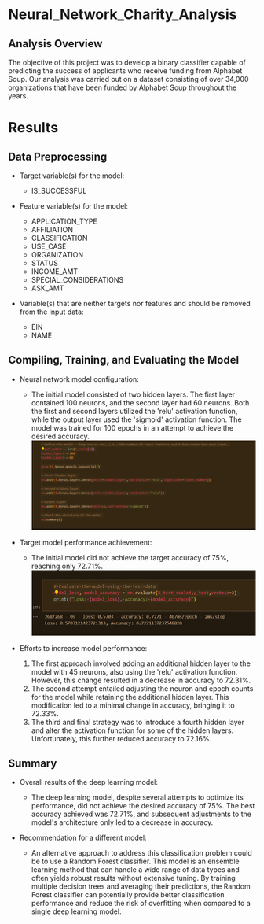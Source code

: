 # Neural_Network_Charity_Analysis

## Analysis Overview

The objective of this project was to develop a binary classifier capable of predicting the success of applicants who receive funding from Alphabet Soup. Our analysis was carried out on a dataset consisting of over 34,000 organizations that have been funded by Alphabet Soup throughout the years.


# Results

## Data Preprocessing

- Target variable(s) for the model:
  - IS_SUCCESSFUL

- Feature variable(s) for the model:
  - APPLICATION_TYPE
  - AFFILIATION
  - CLASSIFICATION
  - USE_CASE
  - ORGANIZATION
  - STATUS
  - INCOME_AMT
  - SPECIAL_CONSIDERATIONS
  - ASK_AMT

- Variable(s) that are neither targets nor features and should be removed from the input data:
  - EIN
  - NAME

## Compiling, Training, and Evaluating the Model

- Neural network model configuration:
  - The initial model consisted of two hidden layers. The first layer contained 100 neurons, and the second layer had 60 neurons. Both the first and second layers utilized the 'relu' activation function, while the output layer used the 'sigmoid' activation function. The model was trained for 100 epochs in an attempt to achieve the desired accuracy.
  ![First Model Setup](Resources/first_model_setup.png)

- Target model performance achievement:
  - The initial model did not achieve the target accuracy of 75%, reaching only 72.71%.
  ![First Model %](Resources/first_model_72.27.png)

- Efforts to increase model performance:
  1. The first approach involved adding an additional hidden layer to the model with 45 neurons, also using the 'relu' activation function. However, this change resulted in a decrease in accuracy to 72.31%.
  2. The second attempt entailed adjusting the neuron and epoch counts for the model while retaining the additional hidden layer. This modification led to a minimal change in accuracy, bringing it to 72.33%.
  3. The third and final strategy was to introduce a fourth hidden layer and alter the activation function for some of the hidden layers. Unfortunately, this further reduced accuracy to 72.16%.


## Summary

- Overall results of the deep learning model:
  - The deep learning model, despite several attempts to optimize its performance, did not achieve the desired accuracy of 75%. The best accuracy achieved was 72.71%, and subsequent adjustments to the model's architecture only led to a decrease in accuracy.

- Recommendation for a different model:
  - An alternative approach to address this classification problem could be to use a Random Forest classifier. This model is an ensemble learning method that can handle a wide range of data types and often yields robust results without extensive tuning. By training multiple decision trees and averaging their predictions, the Random Forest classifier can potentially provide better classification performance and reduce the risk of overfitting when compared to a single deep learning model.
